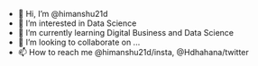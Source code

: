 - 👋 Hi, I’m @himanshu21d
- 👀 I’m interested in Data Science
- 🌱 I’m currently learning Digital Business and Data Science
- 💞️ I’m looking to collaborate on ...
- 📫 How to reach me @himanshu21d/insta, @Hdhahana/twitter

<!---
himanshu21d/himanshu21d is a ✨ special ✨ repository because its `README.md` (this file) appears on your GitHub profile.
You can click the Preview link to take a look at your changes.
--->
